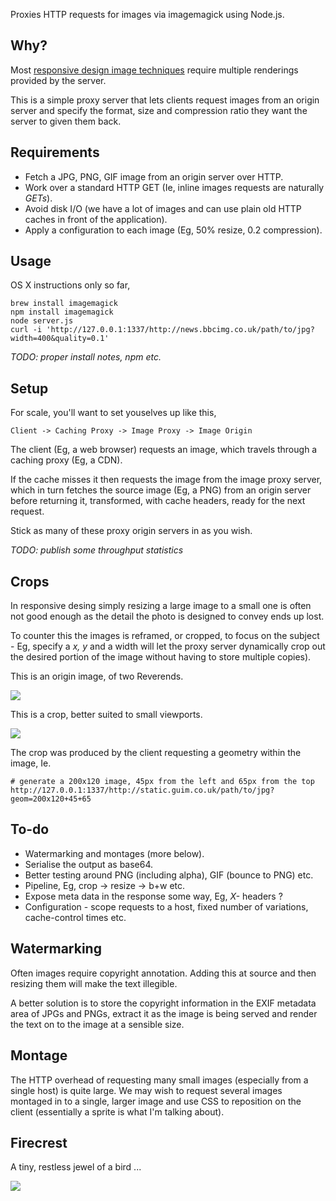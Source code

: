 Proxies HTTP requests for images via imagemagick using Node.js.

Why?
----

Most [responsive design image techniques](http://www.alistapart.com/articles/responsive-images-how-they-almost-worked-and-what-we-need) require multiple renderings
provided by the server.

This is a simple proxy server that lets clients request
images from an origin server and specify the format, size and compression
ratio they want the server to given them back.

Requirements
------------

- Fetch a JPG, PNG, GIF image from an origin server over HTTP.
- Work over a standard HTTP GET (Ie, inline images requests are naturally _GETs_).
- Avoid disk I/O (we have a lot of images and can use plain old HTTP caches in front of the application).
- Apply a configuration to each image (Eg, 50% resize, 0.2 compression).

Usage
-----

OS X instructions only so far,

```
brew install imagemagick
npm install imagemagick
node server.js
curl -i 'http://127.0.0.1:1337/http://news.bbcimg.co.uk/path/to/jpg?width=400&quality=0.1'
```

_TODO: proper install notes, npm etc._

Setup
-----

For scale, you'll want to set youselves up like this,

```
Client -> Caching Proxy -> Image Proxy -> Image Origin
```

The client (Eg, a web browser) requests an image, which travels through a 
caching proxy (Eg, a CDN).

If the cache misses it then requests the image from the
image proxy server, which in turn fetches the source image (Eg, a PNG) from an origin server before 
returning it, transformed, with cache headers, ready for the next request.

Stick as many of these proxy origin servers in as you wish.

_TODO: publish some throughput statistics_

Crops 
-----

In responsive desing simply resizing a large image to a small one is often not good enough as
the detail the photo is designed to convey ends up lost.

To counter this the images is reframed,
or cropped, to focus on the subject - Eg, specify a _x, y_ and a width will let the proxy server
dynamically crop out the desired portion of the image without having to store multiple copies).

This is an origin image, of two Reverends.

![](https://raw.github.com/commuterjoy/image-service/master/docs/images/rev_original.jpg)

This is a crop, better suited to small viewports.

![](https://raw.github.com/commuterjoy/image-service/master/docs/images/rev_crop.jpg)

The crop was produced by the client requesting a geometry within the image, Ie.

```
# generate a 200x120 image, 45px from the left and 65px from the top
http://127.0.0.1:1337/http://static.guim.co.uk/path/to/jpg?geom=200x120+45+65
```

To-do
----

- Watermarking and  montages (more below).
- Serialise the output as base64.
- Better testing around PNG (including alpha), GIF (bounce to PNG) etc.
- Pipeline, Eg, crop -> resize -> b+w etc.
- Expose meta data in the response some way, Eg, _X-_ headers ?
- Configuration - scope requests to a host, fixed number of variations, cache-control times etc.

Watermarking
------------

Often images require copyright annotation. Adding this at source and then resizing them will make the text illegible.  

A better solution is to store the copyright information in the EXIF metadata area of JPGs and PNGs, extract it
as the image is being served and render the text on to the image at a sensible size.

Montage
-------

The HTTP overhead of requesting many small images (especially from a single host) is 
quite large. We may wish to request several images montaged in to a single, larger image 
and use CSS to reposition on the client (essentially a sprite is what I'm talking about).


Firecrest
---------

A tiny, restless jewel of a bird ...

![](http://upload.wikimedia.org/wikipedia/commons/thumb/0/08/Regulus_ignicapilla_Arundel.jpg/320px-Regulus_ignicapilla_Arundel.jpg)

